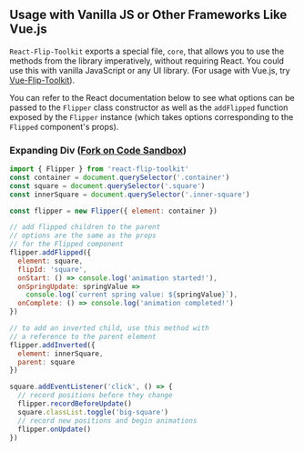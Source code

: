 

## Usage with Vanilla JS or Other Frameworks Like Vue.js

`React-Flip-Toolkit` exports a special file, `core`, that allows you to use the methods from the library imperatively, without requiring React. You could use this with vanilla JavaScript or any UI library. (For usage with Vue.js, try [Vue-Flip-Toolkit](https://github.com/mattrothenberg/vue-flip-toolkit)).

You can refer to the React documentation below to see what options can be passed to the `Flipper` class constructor as well as the `addFlipped` function exposed by the `Flipper` instance (which takes options corresponding to the `Flipped` component's props).

### Expanding Div ([Fork on Code Sandbox](https://codesandbox.io/s/5v1k1nwz8l))

```js
import { Flipper } from 'react-flip-toolkit'
const container = document.querySelector('.container')
const square = document.querySelector('.square')
const innerSquare = document.querySelector('.inner-square')

const flipper = new Flipper({ element: container })

// add flipped children to the parent
// options are the same as the props
// for the Flipped component
flipper.addFlipped({
  element: square,
  flipId: 'square',
  onStart: () => console.log('animation started!'),
  onSpringUpdate: springValue =>
    console.log(`current spring value: ${springValue}`),
  onComplete: () => console.log('animation completed!')
})

// to add an inverted child, use this method with
// a reference to the parent element
flipper.addInverted({
  element: innerSquare,
  parent: square
})

square.addEventListener('click', () => {
  // record positions before they change
  flipper.recordBeforeUpdate()
  square.classList.toggle('big-square')
  // record new positions and begin animations
  flipper.onUpdate()
})
```
